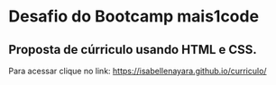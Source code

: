 # Desafio do Bootcamp mais1code
## Proposta de cúrriculo usando HTML e CSS.

Para acessar clique no link: https://isabellenayara.github.io/curriculo/
